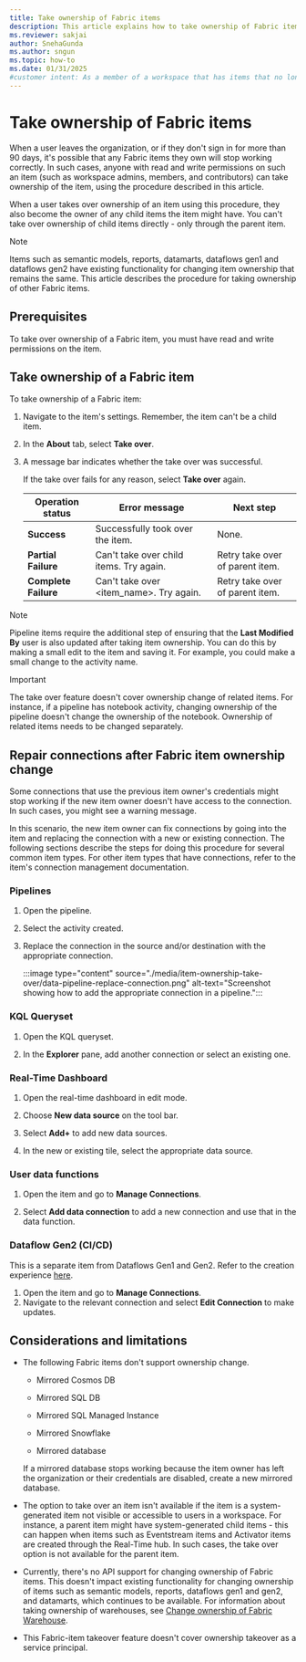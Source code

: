 ```yaml
---
title: Take ownership of Fabric items
description: This article explains how to take ownership of Fabric items when current owner credentials are no longer valid or accessible.
ms.reviewer: sakjai
author: SnehaGunda
ms.author: sngun
ms.topic: how-to
ms.date: 01/31/2025
#customer intent: As a member of a workspace that has items that no longer work correctly because the current owner has left the organization, I want to know how to take over ownership of such items and make other changes to get the items working again.
---
```

# Take ownership of Fabric items

When a user leaves the organization, or if they don't sign in for more than 90 days, it's possible that any Fabric items they own will stop working correctly. In such cases, anyone with read and write permissions on such an item (such as workspace admins, members, and contributors) can take ownership of the item, using the procedure described in this article.

When a user takes over ownership of an item using this procedure, they also become the owner of any child items the item might have. You can't take over ownership of child items directly - only through the parent item.

> [!NOTE]
> Items such as semantic models, reports, datamarts, dataflows gen1 and dataflows gen2 have existing functionality for changing item ownership that remains the same. This article describes the procedure for taking ownership of other Fabric items.

## Prerequisites

To take over ownership of a Fabric item, you must have read and write permissions on the item.

## Take ownership of a Fabric item

To take ownership of a Fabric item:

1. Navigate to the item's settings. Remember, the item can't be a child item.

1. In the **About** tab, select **Take over**.

1. A message bar indicates whether the take over was successful.

   If the take over fails for any reason, select **Take over** again.

   | **Operation status** | **Error message** | **Next step** |
   |---|---|---|
   | **Success** | Successfully took over the item. | None. |
   | **Partial Failure** | Can't take over child items. Try again. | Retry take over of parent item. |
   | **Complete Failure** | Can't take over \<item_name\>. Try again. | Retry take over of parent item. |

> [!NOTE]
> Pipeline items require the additional step of ensuring that the **Last Modified By** user is also updated after taking item ownership. You can do this by making a small edit to the item and saving it. For example, you could make a small change to the activity name.

> [!IMPORTANT]
> The take over feature doesn't cover ownership change of related items. For instance, if a pipeline has notebook activity, changing ownership of the pipeline doesn't change the ownership of the notebook. Ownership of related items needs to be changed separately.

## Repair connections after Fabric item ownership change

Some connections that use the previous item owner's credentials might stop working if the new item owner doesn't have access to the connection. In such cases, you might see a warning message.

In this scenario, the new item owner can fix connections by going into the item and replacing the connection with a new or existing connection. The following sections describe the steps for doing this procedure for several common item types. For other item types that have connections, refer to the item's connection management documentation.

### Pipelines

1. Open the pipeline.

1. Select the activity created.

1. Replace the connection in the source and/or destination with the appropriate connection.

   :::image type="content" source="./media/item-ownership-take-over/data-pipeline-replace-connection.png" alt-text="Screenshot showing how to add the appropriate connection in a pipeline.":::

### KQL Queryset

1. Open the KQL queryset.

1. In the **Explorer** pane, add another connection or select an existing one.

### Real-Time Dashboard

1. Open the real-time dashboard in edit mode.

1. Choose **New data source** on the tool bar.
 
1. Select **Add+** to add new data sources.

1. In the new or existing tile, select the appropriate data source.

### User data functions

1. Open the item and go to **Manage Connections**.

1. Select **Add data connection** to add a new connection and use that in the data function.

### Dataflow Gen2 (CI/CD) 
This is a separate item from Dataflows Gen1 and Gen2. Refer to the creation experience [here](/fabric/data-factory/dataflow-gen2-cicd-and-git-integration).
1. Open the item and go to **Manage Connections**.
2. Navigate to the relevant connection and select **Edit Connection** to make updates.

## Considerations and limitations

* The following Fabric items don't support ownership change.

   * Mirrored Cosmos DB

   * Mirrored SQL DB

   * Mirrored SQL Managed Instance

   * Mirrored Snowflake

   * Mirrored database

   If a mirrored database stops working because the item owner has left the organization or their credentials are disabled, create a new mirrored database.

* The option to take over an item isn't available if the item is a system-generated item not visible or accessible to users in a workspace. For instance, a parent item might have system-generated child items - this can happen when items such as Eventstream items and Activator items are created through the Real-Time hub. In such cases, the take over option is not available for the parent item.

* Currently, there's no API support for changing ownership of Fabric items. This doesn't impact existing functionality for changing ownership of items such as semantic models, reports, dataflows gen1 and gen2, and datamarts, which continues to be available. For information about taking ownership of warehouses, see [Change ownership of Fabric Warehouse](/fabric/data-warehouse/change-ownership).

* This Fabric-item takeover feature doesn't cover ownership takeover as a service principal.
